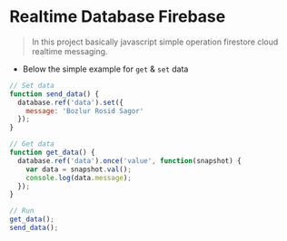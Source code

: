# Realtime Database Firebase

> In this project basically javascript simple operation firestore cloud realtime messaging.

- Below the simple example for `get` & `set` data  

```javascript
// Set data
function send_data() {
  database.ref('data').set({
    message: 'Bozlur Rosid Sagor'
  });
}

// Get data
function get_data() {
  database.ref('data').once('value', function(snapshot) {
    var data = snapshot.val();
    console.log(data.message);
  });
}

// Run
get_data();
send_data();
```
